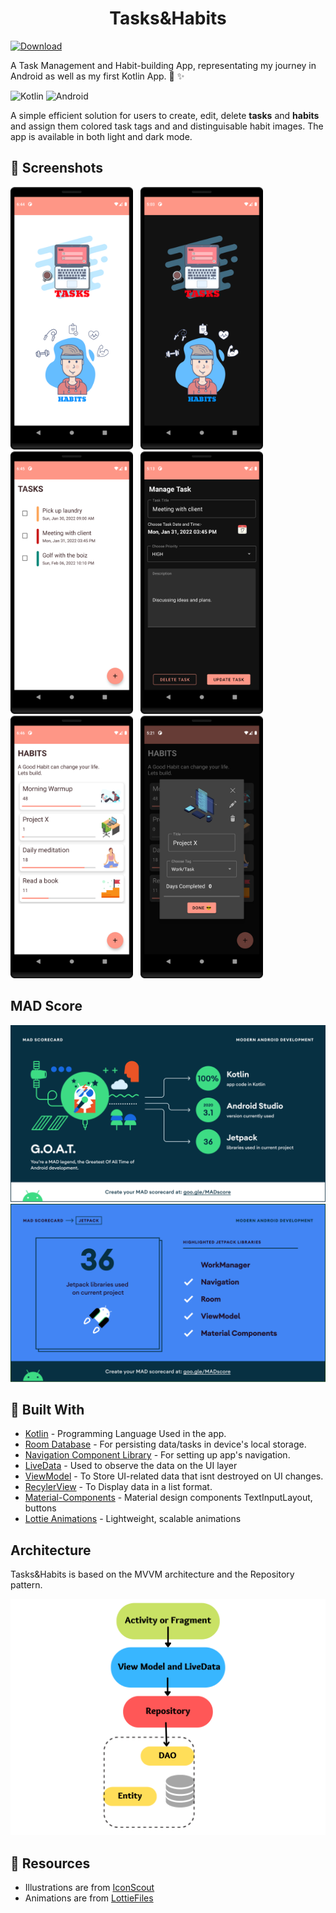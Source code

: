 <h1 align="center"> 
    <b> Tasks&Habits</b> 
</h1>

<a href="https://drive.google.com/file/d/1PfDWztT5zU51rtesNjYGKi6n5blfEP6q/view?usp=sharing"> 

![Download](https://img.shields.io/badge/-Download%20APK-blue?style=social&logo=appveyor)
</a>

A Task Management and Habit-building App, representating my journey in Android as well as my first Kotlin App. 🤗 ✨

![Kotlin](https://img.shields.io/badge/kotlin-%230095D5.svg?style=for-the-badge&logo=kotlin&logoColor=white) 
![Android](https://img.shields.io/badge/Android-3DDC84?style=for-the-badge&logo=android&logoColor=white)

A simple efficient solution for users to create, edit, delete **tasks** and **habits** and assign them colored task tags and and distinguisable habit images. The app is available in both light and  dark mode.


## 📱 Screenshots

<div style="display:inline; align:center;">
    <img src="/photos/main_screen_light.png" alt="Main Screen Light" height="420px"> &nbsp;
    <img src="/photos/main_screen.png" alt="Main Screen Dark" height="420px">
</div>

<div style="display:inline; align:center;">
    <img src="/photos/tasks_main_light.png" alt="Tasks Fragment" height="420px"> &nbsp;
    <img src="/photos/tasks_manage.png" alt="Manage Task Fragment" height="420px">
</div>

<div style="display:inline; align:center;">
    <img src="/photos/habits_main_light.png" alt="Habit Activity" height="420px"> &nbsp;
    <img src="/photos/habits_manage.png" alt="Manage Habit Dialog" height="420px">
</div>

## MAD Score
![summary](/photos/mad_summary.png)
![jetpack](/photos/mad_jetpack.png)


## 🔧 Built With
- [Kotlin](https://kotlinlang.org/) - Programming Language Used in the app.
- [Room Database](https://developer.android.com/training/data-storage/room) - For persisting data/tasks in device's local storage.
- [Navigation Component Library](https://developer.android.com/guide/navigation) - For setting up app's navigation.
- [LiveData](https://developer.android.com/topic/libraries/architecture/livedata) - Used to observe the data on the UI layer
- [ViewModel](https://developer.android.com/topic/libraries/architecture/viewmodel) - To Store UI-related data that isnt destroyed on UI changes.
- [RecylerView](https://developer.android.com/guide/topics/ui/layout/recyclerview) - To Display data in a list format.
- [Material-Components](https://github.com/material-components/material-components-android) - Material design components TextInputLayout, buttons
- [Lottie Animations](https://github.com/airbnb/lottie-android) - Lightweight, scalable animations

## Architecture
Tasks&Habits is based on the MVVM architecture and the Repository pattern.

![architecture](/photos/architecture.png)


## 🔗 Resources

- Illustrations are from [IconScout](https://iconscout.com/)
- Animations are from [LottieFiles](https://lottiefiles.com/)

